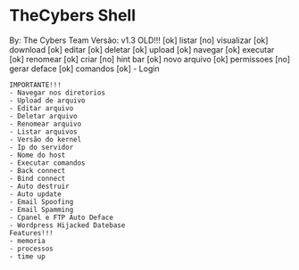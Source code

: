 # TheCybers Shell

By: The Cybers Team
	Versão: v1.3
	OLD!!!
	[ok] listar
	[no] visualizar
	[ok] download
	[ok] editar
	[ok] deletar
	[ok] upload
	[ok] navegar
	[ok] executar
	[ok] renomear
	[ok] criar
	[no] hint bar
	[ok] novo arquivo
	[ok] permissoes
	[no] gerar deface
	[ok] comandos
	[ok] - Login
	
	IMPORTANTE!!!
	- Navegar nos diretorios
	- Upload de arquivo
	- Editar arquivo
	- Deletar arquivo
	- Renomear arquivo
	- Listar arquivos
	- Versão do kernel
	- Ip do servidor
	- Nome do host
	- Executar comandos
	- Back connect
	- Bind connect
	- Auto destruir
	- Auto update
    - Email Spoofing
    - Email Spamming
    - Cpanel e FTP Auto Deface
    - Wordpress Hijacked Datebase
	Features!!!
	- memoria
	- processos
	- time up
